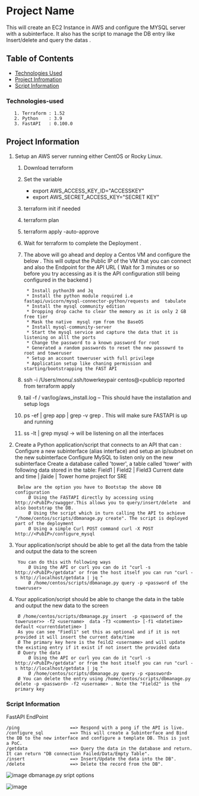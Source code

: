 # Project Name
This will create an EC2 Instance in AWS and configure the MYSQL server with a subinterface. It also has the script to manage the DB entry like Insert/delete and query the datas .


## Table of Contents
* [Technologies Used](#technologies-used)
* [Project Infromation](#project-information)
* [Script Information](#script-information)

### Technologies-used

       1. Terraform : 1.52
       2. Python    : 3.9
       3. FastAPI   : 0.100.0


## Project Information
1. Setup an AWS server running either CentOS or Rocky Linux.
	
	1. Download terraform
	2.  Set the variable
	    *  export AWS_ACCESS_KEY_ID="ACCESSKEY"
		*  export AWS_SECRET_ACCESS_KEY="SECRET KEY"
	
	3.  terraform init if needed
	4.  terraform plan
	5.  terraform apply -auto-approve
	6.  Wait for terraform to complete the Deployment .
	7.  The above will go ahead and deploy a Centos VM and configure the below . This will output the Public IP of the VM that you can connect and also the Endpoint for the API URL ( Wait for 3 minutes or so before you try accessing as it is  the API configuration still being configured in the backend )

    		 * Install python39 and Jq
	         * Install the python module required i.e fastapi/uvicorn/mysql-connector-python/requests and  tabulate
	         * Install the mysql community edition
	         * Dropping drop cache to clear the memory as it is only 2 GB free tier
	         * Mask the native  mysql rpm from the BaseOS
	         * Install mysql-community-server
	         * Start the mysql service and capture the data that it is listening on alll the ports 
	         * Change the password to a known password for root
	         * Generated a random passwords to reset the new passowrd to root and toweruser
	         * Setup an account toweruser with full privilege
	         * Application setup like chaning permission and starting/bootstrapping the FAST API

    9.	ssh -i /Users/monu/.ssh/towerkeypair centos@<publicip reported from terraform apply
    10.	tail -f / var/log/aws_install.log – This should have the installation and setup logs
    11.	ps -ef | grep app | grep -v grep . This will make sure FASTAPI is up and running
    12.	ss -lt | grep mysql -> will be listening on all the interfaces


3. Create a Python application/script that connects to an API that can : 
Configure a new subinterface (alias interface) and setup an ip/subnet on the new subinterface
Configure MySQL to listen only on the new subinterface
Create a database called 'tower', a table called 'tower' with following data stored in the table:
Field1 | Field2 | Field3
Current date and time | jlaide | Tower home project for SRE

		Below are the option you have to Bootstap the above DB configuration 
			Ø Using the FASTAPI directly by accessing using http://<PubIP>/swagger.This allows you to query/insert/delete  and also bootstrap the DB.
			Ø Using the script which in turn calling the API to achieve "/home/centos/scripts/dbmanage.py create". The script is deployed part of the deployment
			Ø Using a simple Curl POST command curl -X POST http://<PubIP>/configure_mysql

3. Your application/script should be able to get all the data from the table and output the data to the screen
   
		You can do this with following ways
			Ø Using the API or curl you can do it "curl -s  http://<PubIP>/getdata" or from the host itself you can run "curl -s http://localhost/getdata | jq "
			Ø /home/centos/scripts/dbmanage.py query -p <password of the toweruser>
		
4. Your application/script should be able to change the data in the table and output the new data to the screen 

		Ø /home/centos/scripts/dbmanage.py insert  -p <password of the toweruser>> -f2 <username>  data -f3 <comments> [-f1 <datetime> default <currentdatetime> ]
		As you can see "Fiedl1" set this as optional and if it is not provided it will insert the current date/time 						
		Ø The primary key here is the feild2 <username> and will update the existing entry if it exist if not insert the provided data	
		Ø Query the data 
			Ø Using the API or curl you can do it "curl -s  http://<PubIP>/getdata" or from the host itself you can run "curl -s http://localhost/getdata | jq "
			Ø /home/centos/scripts/dbmanage.py query -p <password>
   		Ø You can delete the entry using /home/centos/scripts/dbmanage.py delete -p <password> -f2 <username> . Note the "Field2" is the primary key 


 ### Script Information
  FastAPI EndPoint
 
 	/ping                   ==> Respond with a pong if the API is live.
	/configure_sql       	==> This will create a Subinterface and Bind the DB to the new interface and configure a template DB. This is just a PoC.
	/getdata                ==> Query the data in the database and return. It can return "DB connection Failed/Data/Empty Table".
	/insert                 ==> Insert/Update the data into the DB".
	/delete                 ==> Delete the record from the DB".
 ![image](https://github.com/shajivmasters/Assignment/assets/116799274/5c32724e-5d2e-4014-a1b8-e38e2d36fb33)
dbmanage.py sript options

 ![image](https://github.com/shajivmasters/Assignmnet/assets/116799274/4b7d9b2d-a035-40b7-a7e0-7400af17a747)




